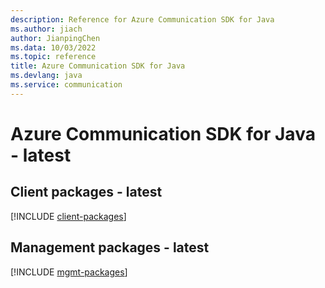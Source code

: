 ```yaml
---
description: Reference for Azure Communication SDK for Java
ms.author: jiach
author: JianpingChen
ms.data: 10/03/2022
ms.topic: reference
title: Azure Communication SDK for Java
ms.devlang: java
ms.service: communication
---
```

# Azure Communication SDK for Java - latest

## Client packages - latest
[!INCLUDE [client-packages](communication-client-index.md)]
## Management packages - latest
[!INCLUDE [mgmt-packages](communication-mgmt-index.md)]